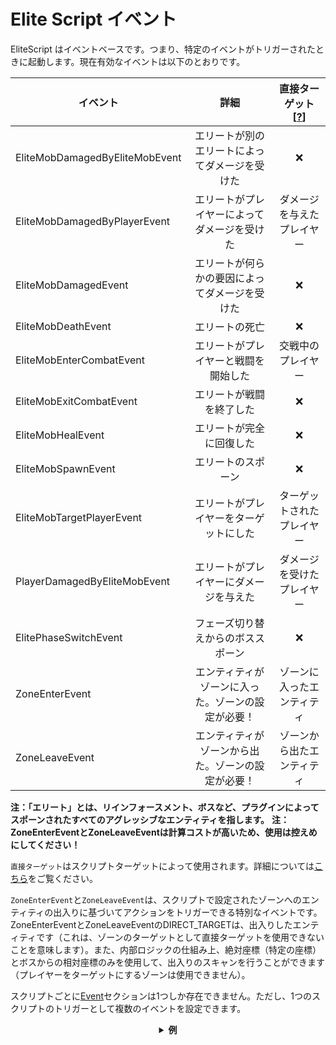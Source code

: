 # Elite Script イベント

EliteScript はイベントベースです。つまり、特定のイベントがトリガーされたときに起動します。現在有効なイベントは以下のとおりです。

| イベント | 詳細 | 直接ターゲット [[?]($language$/elitemobs/elitescript_targets.md)] |
| --- | :-: |:----------------------------------------------------------------:|
| EliteMobDamagedByEliteMobEvent | エリートが別のエリートによってダメージを受けた |                                ❌                                 |
| EliteMobDamagedByPlayerEvent | エリートがプレイヤーによってダメージを受けた |                         ダメージを与えたプレイヤー                          |
| EliteMobDamagedEvent | エリートが何らかの要因によってダメージを受けた |                                ❌                                 |
| EliteMobDeathEvent | エリートの死亡 |                                ❌                                 |
| EliteMobEnterCombatEvent | エリートがプレイヤーと戦闘を開始した |                         交戦中のプレイヤー                          |
| EliteMobExitCombatEvent | エリートが戦闘を終了した |                                ❌                                 |
| EliteMobHealEvent | エリートが完全に回復した |                                ❌                                 |
| EliteMobSpawnEvent | エリートのスポーン |                                ❌                                 |
| EliteMobTargetPlayerEvent | エリートがプレイヤーをターゲットにした |                         ターゲットされたプレイヤー                          |
| PlayerDamagedByEliteMobEvent | エリートがプレイヤーにダメージを与えた |                          ダメージを受けたプレイヤー                          |
| ElitePhaseSwitchEvent | フェーズ切り替えからのボススポーン |                                ❌                                 |
| ZoneEnterEvent | エンティティがゾーンに入った。ゾーンの設定が必要！ | ゾーンに入ったエンティティ                                 |
| ZoneLeaveEvent | エンティティがゾーンから出た。ゾーンの設定が必要！ | ゾーンから出たエンティティ                                 |

**注：「エリート」とは、リインフォースメント、ボスなど、プラグインによってスポーンされたすべてのアグレッシブなエンティティを指します。**
**注：ZoneEnterEventとZoneLeaveEventは計算コストが高いため、使用は控えめにしてください！**

`直接ターゲット`はスクリプトターゲットによって使用されます。詳細については[こちら]($language$/elitemobs/elitescript_targets.md)をご覧ください。

`ZoneEnterEvent`と`ZoneLeaveEvent`は、スクリプトで設定されたゾーンへのエンティティの出入りに基づいてアクションをトリガーできる特別なイベントです。ZoneEnterEventとZoneLeaveEventのDIRECT_TARGETは、出入りしたエンティティです（これは、ゾーンのターゲットとして直接ターゲットを使用できないことを意味します）。また、内部ロジックの仕組み上、絶対座標（特定の座標）とボスからの相対座標のみを使用して、出入りのスキャンを行うことができます（プレイヤーをターゲットにするゾーンは使用できません）。

スクリプトごとに[Event]($language$/elitemobs/elitescript_events.md)セクションは1つしか存在できません。ただし、1つのスクリプトのトリガーとして複数のイベントを設定できます。

<div align="center">

<details> 

<summary><b>例</b></summary>

<div align="left">

```yaml
eliteScript:
  Example:
    Events:
    - EliteMobDamagedByPlayerEvent
    - EliteMobTargetPlayerEvent
    Actions:
    - action: PUSH
      Target:
        targetType: SELF
      vValue: 0,.3,0
    Cooldowns:
      local: 60
      global: 20
```

このスクリプトでは、エリートがプレイヤーに攻撃されたとき、またはプレイヤーをターゲットにしたときにジャンプします。

</div>

</details>

</div>
